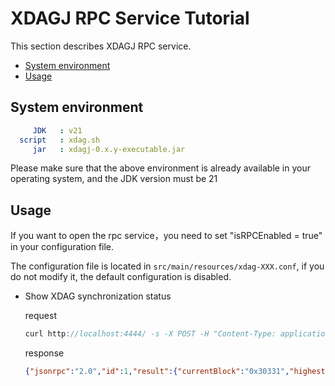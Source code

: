 # XDAGJ RPC Service Tutorial

This section describes XDAGJ RPC service.

- [System environment](#system-environment)
- [Usage](#usage)

## System environment

```yaml
     JDK   : v21
  script   : xdag.sh
     jar   : xdagj-0.x.y-executable.jar
```

  Please make sure that the above environment is already available in your operating system, and the JDK version must be 21


## Usage

If you want to open the rpc service，you need to set "isRPCEnabled = true" in your configuration file.

The configuration file is located in `src/main/resources/xdag-XXX.conf`, if you do not modify it, the default configuration is disabled. 

- Show XDAG synchronization status
    
    request
    ```js
    curl http://localhost:4444/ -s -X POST -H "Content-Type: application/json" --data "{\"jsonrpc\":\"2.0\",\"method\":\"xdag_syncing\",\"params\":[],\"id\":1}"
    ```
    response
    ```json
    {"jsonrpc":"2.0","id":1,"result":{"currentBlock":"0x30331","highestBlock":"0x30331"}}
    ```
  
  




